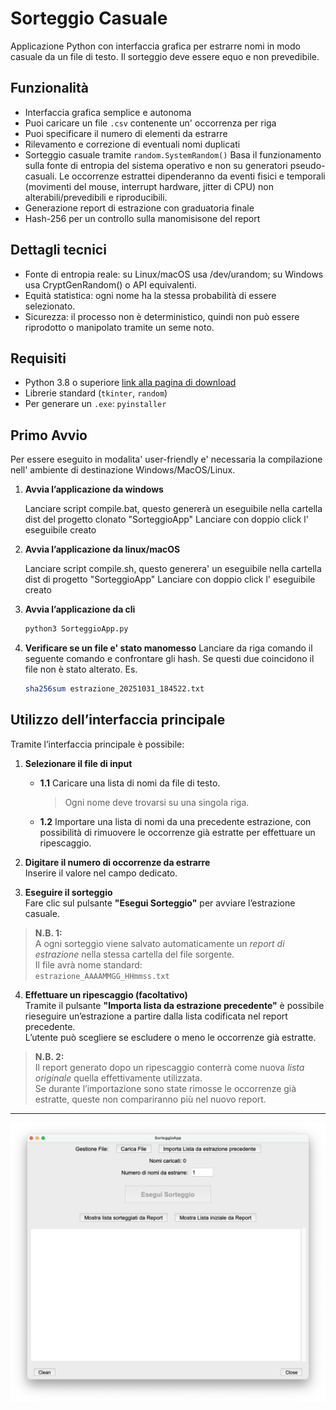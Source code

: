 # Sorteggio Casuale

Applicazione Python con interfaccia grafica per estrarre nomi in modo casuale da un file di testo.
Il sorteggio deve essere equo e non prevedibile.

## Funzionalità

- Interfaccia grafica semplice e autonoma
- Puoi caricare un file `.csv` contenente un' occorrenza per riga
- Puoi specificare il numero di elementi da estrarre
- Rilevamento e correzione di eventuali nomi duplicati
- Sorteggio casuale tramite `random.SystemRandom()`
	Basa il funzionamento sulla fonte di entropia del sistema operativo e non su generatori pseudo-casuali.
	Le occorrenze estrattei dipenderanno da eventi fisici e temporali (movimenti del mouse, interrupt hardware, jitter di CPU) non alterabili/prevedibili e riproducibili.
- Generazione report di estrazione con graduatoria finale
- Hash-256 per un controllo sulla manomisisone del report

## Dettagli tecnici
- Fonte di entropia reale: 
	su Linux/macOS usa /dev/urandom; 
	su Windows usa CryptGenRandom() o API equivalenti.
- Equità statistica:
	ogni nome ha la stessa probabilità di essere selezionato.
- Sicurezza: 
	il processo non è deterministico, quindi non può essere riprodotto o manipolato tramite un seme noto.

## Requisiti

- Python 3.8 o superiore [link alla pagina di download](https://www.python.org/downloads/)
- Librerie standard (`tkinter`, `random`)  
- Per generare un `.exe`: `pyinstaller`

## Primo Avvio

Per essere eseguito in modalita' user-friendly e' necessaria la compilazione nell' ambiente di destinazione Windows/MacOS/Linux.

1. **Avvia l’applicazione da windows**

	Lanciare script compile.bat, questo genererà un eseguibile nella cartella dist del progetto clonato "SorteggioApp"
	Lanciare con doppio click l' eseguibile creato

2. **Avvia l’applicazione da linux/macOS**

	Lanciare script compile.sh, questo generera' un eseguibile nella cartella dist di progetto "SorteggioApp"
	Lanciare con doppio click l' eseguibile creato

3. **Avvia l’applicazione da cli**
   ```bash
   python3 SorteggioApp.py
   ```

4. **Verificare se un file e' stato manomesso**
	Lanciare da riga comando il seguente comando e confrontare gli hash. Se questi due coincidono il file non è stato alterato.
	Es.
	```bash
	sha256sum estrazione_20251031_184522.txt
	```

## Utilizzo dell’interfaccia principale

Tramite l’interfaccia principale è possibile:

1. **Selezionare il file di input**
   - **1.1** Caricare una lista di nomi da file di testo.  
     > Ogni nome deve trovarsi su una singola riga.
   - **1.2** Importare una lista di nomi da una precedente estrazione, con possibilità di rimuovere le occorrenze già estratte per effettuare un ripescaggio.

2. **Digitare il numero di occorrenze da estrarre**  
   Inserire il valore nel campo dedicato.

3. **Eseguire il sorteggio**  
   Fare clic sul pulsante **"Esegui Sorteggio"** per avviare l’estrazione casuale.

> **N.B. 1:**  
> A ogni sorteggio viene salvato automaticamente un *report di estrazione* nella stessa cartella del file sorgente.  
> Il file avrà nome standard:  
> `estrazione_AAAAMMGG_HHmmss.txt`

4. **Effettuare un ripescaggio (facoltativo)**  
   Tramite il pulsante **"Importa lista da estrazione precedente"** è possibile rieseguire un’estrazione a partire dalla lista codificata nel report precedente.  
   L’utente può scegliere se escludere o meno le occorrenze già estratte.

> **N.B. 2:**  
> Il report generato dopo un ripescaggio conterrà come nuova *lista originale* quella effettivamente utilizzata.  
> Se durante l’importazione sono state rimosse le occorrenze già estratte, queste non compariranno più nel nuovo report.

---

![Interfaccia principale](img/Interfaccia_principale.png)
